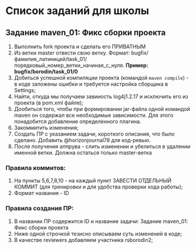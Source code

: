 # Список заданий для школы

## Задание maven_01: Фикс сборки проекта

1) Выполнить fork проекта и сделать его ПРИВАТНЫМ
2) Из ветки master отвести свою ветку. Формат: bugfix/фамилия_латиницей/task_01/порядковый_номер_ветки_начиная_с_нуля. **Пример: bugfix/borodin/task_01/0**
3) Добиться успешной компиляции проекта (командой `maven compile`) - в коде заложены ошибки и требуется настройка сборщика в Settings; 
4) Найти, откуда мы получаем завииость log4j1.2.17 и исключить его из проекта (в pom.xml файле);
5) Дообиться того, чтобы при формировании jar-файла  одной командой maven он содержал все необходимые зависимости. Для этого понадобится добавление определенного плагина.
6) Закоммитить изменения;
7) Создать ПР с указанием задачи, короткого описания, что было сделано. Добавить @horizonjournal78 для код-ревью.
8) После получения аппрува - слить изменении и убелиться в удалении именной ветки. Должна остаться только master-ветка

### Правила коммитов:
1) На пункты 5,6,7,8,10 - на каждый пункт ЗАВЕСТИ ОТДЕЛЬНЫЙ КОММИТ (для тренировки и для удобства проверки хода работы);
2) Формат названия - ID

### Правила создания ПР:
1) В названии ПР содержится ID и название задачи: Задание maven_01: Фикс сборки проекта
2) Ниже одной строчкой тезисно описываем суть изменений в коде;
3) В качестве reviewers добавляем участника rsborodin2;
